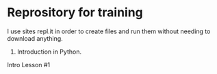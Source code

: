 # Reprository for training

I use sites repl.it in order to create files and run them without needing to download anything.

1. Introduction in Python.

Intro Lesson #1 
 
